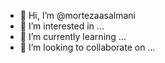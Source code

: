 - 👋 Hi, I’m @mortezaasalmani
- 👀 I’m interested in ...
- 🌱 I’m currently learning ...
- 💞️ I’m looking to collaborate on ...


<!---
mortezaasalmani/mortezaasalmani is a ✨ special ✨ repository because its `README.md` (this file) appears on your GitHub profile.
You can click the Preview link to take a look at your changes.
--->
